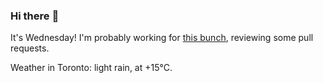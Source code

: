 ### Hi there :wave:

It's Wednesday! I'm probably working for [this bunch](https://github.com/kohofinancial), reviewing some pull requests.

Weather in Toronto: light rain, at +15°C.
